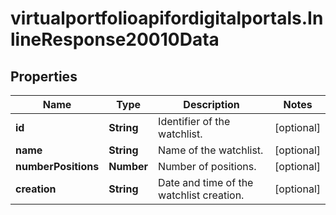 # virtualportfolioapifordigitalportals.InlineResponse20010Data

## Properties

Name | Type | Description | Notes
------------ | ------------- | ------------- | -------------
**id** | **String** | Identifier of the watchlist. | [optional] 
**name** | **String** | Name of the watchlist. | [optional] 
**numberPositions** | **Number** | Number of positions. | [optional] 
**creation** | **String** | Date and time of the watchlist creation. | [optional] 


